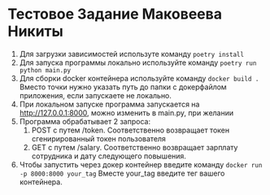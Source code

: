 # Тестовое Задание Маковеева Никиты

1. Для загрузки зависимостей используте команду ```poetry install```
2. Для запуска программы локально используйте команду ```poetry run python main.py```
3. Для сборки docker контейнера используйте команду ```docker build .``` Вместо точки нужно указать путь до папки с докерфайлом приложения, если запускаете не локально.
4. При локальном запуске программа запускается на http://127.0.0.1:8000, можно изменить в main.py, при желании
5. Программа обрабатывает 2 запроса:
     1.  POST с путем /token. Соответственно возвращает токен сгенирированный токен пользователя
     2.  GET с путем /salary. Соответственно возвращает зарплату сотрудника и дату следующего повышения.
6. Чтобы запустить через докер контейнер введите команду ```docker run -p 8000:8000 your_tag``` Вместе your_tag введите тег вашего контейнера.
